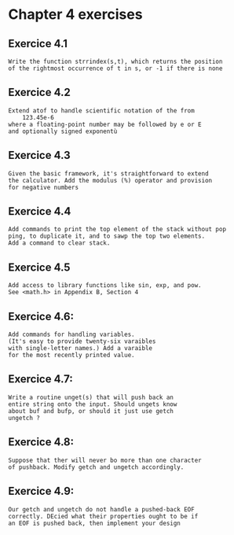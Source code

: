 # Chapter 4 exercises

## Exercice 4.1

    Write the function strrindex(s,t), which returns the position
    of the rightmost occurrence of t in s, or -1 if there is none

## Exercice 4.2

    Extend atof to handle scientific notation of the from
        123.45e-6
    where a floating-point number may be followed by e or E 
    and optionally signed exponentù

## Exercice 4.3

    Given the basic framework, it's straightforward to extend
    the calculator. Add the modulus (%) operator and provision
    for negative numbers 

## Exercice 4.4 

    Add commands to print the top element of the stack without pop
    ping, to duplicate it, and to sawp the top two elements.
    Add a command to clear stack.

## Exercice 4.5

    Add access to library functions like sin, exp, and pow.
    See <math.h> in Appendix B, Section 4

## Exercice 4.6:

    Add commands for handling variables. 
    (It's easy to provide twenty-six varaibles 
    with single-letter names.) Add a varaible
    for the most recently printed value.

## Exercice 4.7:

    Write a routine unget(s) that will push back an 
    entire string onto the input. Should ungets know 
    about buf and bufp, or should it just use getch 
    ungetch ?

## Exercice 4.8:

    Suppose that ther will never bo more than one character 
    of pushback. Modify getch and ungetch accordingly.

## Exercice 4.9:
 
    Our getch and ungetch do not handle a pushed-back EOF
    correctly. DEcied what their properties ought to be if 
    an EOF is pushed back, then implement your design